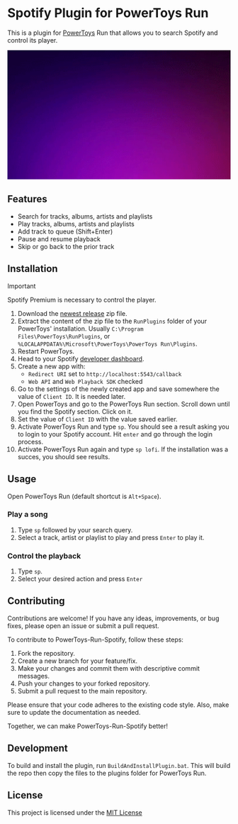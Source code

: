 # Spotify Plugin for PowerToys Run

This is a plugin for [PowerToys](https://github.com/microsoft/PowerToys) Run that allows you to search Spotify and control its player.

<p align="center">
    <img src="./demo.gif" width="760" />
</p>

## Features

- Search for tracks, albums, artists and playlists
- Play tracks, albums, artists and playlists
- Add track to queue (Shift+Enter)
- Pause and resume playback
- Skip or go back to the prior track

## Installation

> [!IMPORTANT]
> Spotify Premium is necessary to control the player.

1. Download the [newest release](https://github.com/waaverecords/PowerToys-Run-Spotify/releases) zip file.
2. Extract the content of the zip file to the `RunPlugins` folder of your PowerToys' installation. Usually `C:\Program Files\PowerToys\RunPlugins`, or `%LOCALAPPDATA%\Microsoft\PowerToys\PowerToys Run\Plugins`.
3. Restart PowerToys.
4. Head to your Spotify [developer dashboard](https://developer.spotify.com/).
5. Create a new app with:
    - `Redirect URI` set to `http://localhost:5543/callback`
    - `Web API` and `Web Playback SDK` checked
6. Go to the settings of the newly created app and save somewhere the value of `Client ID`. It is needed later.
7. Open PowerToys and go to the PowerToys Run section. Scroll down until you find the Spotify section. Click on it.
8. Set the value of `Client ID` with the value saved earlier.
9. Activate PowerToys Run and type `sp`. You should see a result asking you to login to your Spotify account. Hit `enter` and go through the login process.
10. Activate PowerToys Run again and type `sp lofi`. If the installation was a succes, you should see results.

## Usage
Open PowerToys Run (default shortcut is ```Alt+Space```).

### Play a song
1. Type ```sp``` followed by your search query.
2. Select a track, artist or playlist to play and press ```Enter``` to play it.

### Control the playback
1. Type ```sp```.
2. Select your desired action and press ```Enter```

## Contributing

Contributions are welcome! If you have any ideas, improvements, or bug fixes, please open an issue or submit a pull request.

To contribute to PowerToys-Run-Spotify, follow these steps:

1. Fork the repository.
2. Create a new branch for your feature/fix.
3. Make your changes and commit them with descriptive commit messages.
4. Push your changes to your forked repository.
5. Submit a pull request to the main repository.

Please ensure that your code adheres to the existing code style. Also, make sure to update the documentation as needed.

Together, we can make PowerToys-Run-Spotify better!

## Development

To build and install the plugin, run `BuildAndInstallPlugin.bat`. This will build the repo then copy the files to the plugins folder for PowerToys Run.

## License
This project is licensed under the [MIT License](LICENSE)
